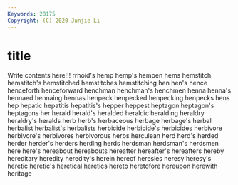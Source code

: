 ```yaml
---
Keywords: 28175
Copyright: (C) 2020 Junjie Li
---
```


# title

Write contents here!!!
rrhoid's 
hemp 
hemp's 
hempen 
hems
hemstitch 
hemstitch's 
hemstitched 
hemstitches 
hemstitching 
hen 
hen's 
hence 
henceforth 
henceforward
henchman 
henchman's 
henchmen 
henna 
henna's 
hennaed 
hennaing 
hennas 
henpeck 
henpecked
henpecking 
henpecks 
hens 
hep 
hepatic 
hepatitis 
hepatitis's 
hepper 
heppest 
heptagon
heptagon's 
heptagons 
her 
herald 
herald's 
heralded 
heraldic 
heralding 
heraldry 
heraldry's
heralds 
herb 
herb's 
herbaceous 
herbage 
herbage's 
herbal 
herbalist 
herbalist's 
herbalists
herbicide 
herbicide's 
herbicides 
herbivore 
herbivore's 
herbivores 
herbivorous 
herbs 
herculean 
herd
herd's 
herded 
herder 
herder's 
herders 
herding 
herds 
herdsman 
herdsman's 
herdsmen
here 
here's 
hereabout 
hereabouts 
hereafter 
hereafter's 
hereafters 
hereby 
hereditary 
heredity
heredity's 
herein 
hereof 
heresies 
heresy 
heresy's 
heretic 
heretic's 
heretical 
heretics
hereto 
heretofore 
hereupon 
herewith 
heritage 
